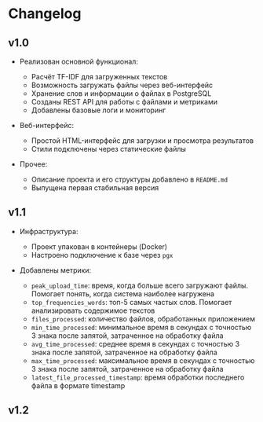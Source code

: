 # Changelog

## v1.0

* Реализован основной функционал:

    * Расчёт TF-IDF для загруженных текстов
    * Возможность загружать файлы через веб-интерфейс
    * Хранение слов и информации о файлах в PostgreSQL
    * Созданы REST API для работы с файлами и метриками
    * Добавлены базовые логи и мониторинг

* Веб-интерфейс:

    * Простой HTML-интерфейс для загрузки и просмотра результатов
    * Стили подключены через статические файлы

* Прочее:

    * Описание проекта и его структуры добавлено в `README.md`
    * Выпущена первая стабильная версия

## v1.1

* Инфраструктура:

    * Проект упакован в контейнеры (Docker)
    * Настроено подключение к базе через `pgx`

* Добавлены метрики:

    * `peak_upload_time`: время, когда больше всего загружают файлы. Помогает понять, когда система наиболее нагружена
    * `top_frequencies_words`: топ-5 самых частых слов. Помогает анализировать содержимое текстов
    * `files_processed`: количество файлов, обработанных приложением
    * `min_time_processed`: минимальное время в секундах с точностью 3 знака после запятой, затраченное на обработку файла
    * `avg_time_processed`: среднее время в секундах с точностью 3 знака после запятой, затраченное на обработку файла
    * `max_time_processed`: максимальное время в секундах с точностью 3 знака после запятой, затраченное на обработку файла
    * `latest_file_processed_timestamp`: время обработки последнего файла в формате timestamp

## v1.2
    

